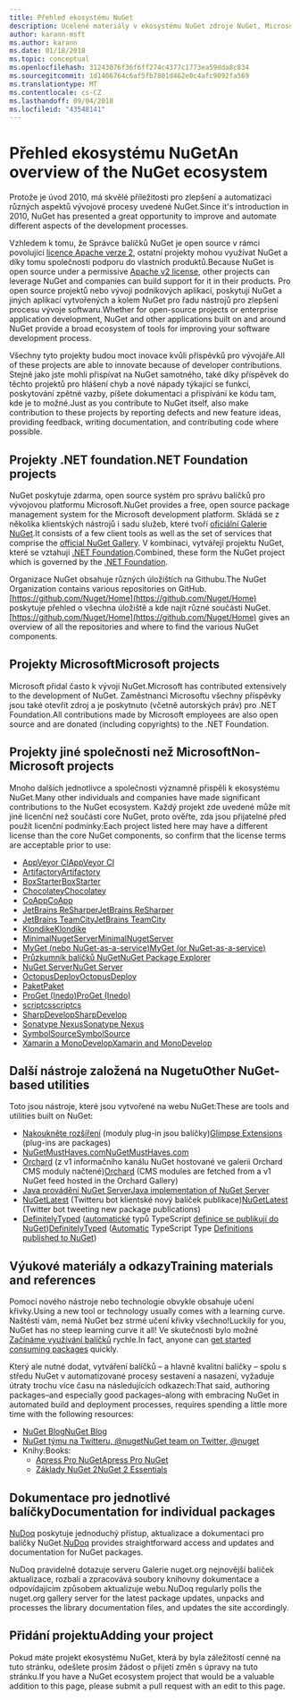 ```yaml
---
title: Přehled ekosystému NuGet
description: Ucelené materiály v ekosystému NuGet zdroje NuGet, Microsoft NuGet projektů, nástroje a školicích materiálů.
author: karann-msft
ms.author: karann
ms.date: 01/18/2018
ms.topic: conceptual
ms.openlocfilehash: 31243076f36f6ff274c4377c1773ea59dda8c834
ms.sourcegitcommit: 1d1406764c6af5fb7801d462e0c4afc9092fa569
ms.translationtype: MT
ms.contentlocale: cs-CZ
ms.lasthandoff: 09/04/2018
ms.locfileid: "43548141"
---
```

# <a name="an-overview-of-the-nuget-ecosystem"></a><span data-ttu-id="f4653-103">Přehled ekosystému NuGet</span><span class="sxs-lookup"><span data-stu-id="f4653-103">An overview of the NuGet ecosystem</span></span>

<span data-ttu-id="f4653-104">Protože je úvod 2010, má skvělé příležitosti pro zlepšení a automatizaci různých aspektů vývojové procesy uvedené NuGet.</span><span class="sxs-lookup"><span data-stu-id="f4653-104">Since it's introduction in 2010, NuGet has presented a great opportunity to improve and automate different aspects of the development processes.</span></span>

<span data-ttu-id="f4653-105">Vzhledem k tomu, že Správce balíčků NuGet je open source v rámci povolující [licence Apache verze 2](http://choosealicense.com/licenses/apache/), ostatní projekty mohou využívat NuGet a díky tomu společnosti podporu do vlastních produktů.</span><span class="sxs-lookup"><span data-stu-id="f4653-105">Because NuGet is open source under a permissive [Apache v2 license](http://choosealicense.com/licenses/apache/), other projects can leverage NuGet and companies can build support for it in their products.</span></span> <span data-ttu-id="f4653-106">Pro open source projektů nebo vývoji podnikových aplikací, poskytují NuGet a jiných aplikací vytvořených a kolem NuGet pro řadu nástrojů pro zlepšení procesu vývoje softwaru.</span><span class="sxs-lookup"><span data-stu-id="f4653-106">Whether for open-source projects or enterprise application development, NuGet and other applications built on and around NuGet provide a broad ecosystem of tools for improving your software development process.</span></span>

<span data-ttu-id="f4653-107">Všechny tyto projekty budou moct inovace kvůli příspěvků pro vývojáře.</span><span class="sxs-lookup"><span data-stu-id="f4653-107">All of these projects are able to innovate because of developer contributions.</span></span> <span data-ttu-id="f4653-108">Stejně jako jste mohli přispívat na NuGet samotného, také díky příspěvek do těchto projektů pro hlášení chyb a nové nápady týkající se funkcí, poskytování zpětné vazby, píšete dokumentaci a přispívání ke kódu tam, kde je to možné.</span><span class="sxs-lookup"><span data-stu-id="f4653-108">Just as you contribute to NuGet itself, also make contribution to these projects by reporting defects and new feature ideas, providing feedback, writing documentation, and contributing code where possible.</span></span>

## <a name="net-foundation-projects"></a><span data-ttu-id="f4653-109">Projekty .NET foundation</span><span class="sxs-lookup"><span data-stu-id="f4653-109">.NET Foundation projects</span></span>

<span data-ttu-id="f4653-110">NuGet poskytuje zdarma, open source systém pro správu balíčků pro vývojovou platformu Microsoft.</span><span class="sxs-lookup"><span data-stu-id="f4653-110">NuGet provides a free, open source package management system for the Microsoft development platform.</span></span> <span data-ttu-id="f4653-111">Skládá se z několika klientských nástrojů i sadu služeb, které tvoří [oficiální Galerie NuGet](http://www.nuget.org).</span><span class="sxs-lookup"><span data-stu-id="f4653-111">It consists of a few client tools as well as the set of services that comprise the [official NuGet Gallery](http://www.nuget.org).</span></span> <span data-ttu-id="f4653-112">V kombinaci, vytvářejí projektu NuGet, které se vztahují [.NET Foundation](http://www.dotnetfoundation.org/).</span><span class="sxs-lookup"><span data-stu-id="f4653-112">Combined, these form the NuGet project which is governed by the [.NET Foundation](http://www.dotnetfoundation.org/).</span></span>

<span data-ttu-id="f4653-113">Organizace NuGet obsahuje různých úložištích na Githubu.</span><span class="sxs-lookup"><span data-stu-id="f4653-113">The NuGet Organization contains various repositories on GitHub.</span></span> <span data-ttu-id="f4653-114">[https://github.com/Nuget/Home](https://github.com/Nuget/Home) poskytuje přehled o všechna úložiště a kde najít různé součásti NuGet.</span><span class="sxs-lookup"><span data-stu-id="f4653-114">[https://github.com/Nuget/Home](https://github.com/Nuget/Home) gives an overview of all the repositories and where to find the various NuGet components.</span></span>

## <a name="microsoft-projects"></a><span data-ttu-id="f4653-115">Projekty Microsoft</span><span class="sxs-lookup"><span data-stu-id="f4653-115">Microsoft projects</span></span>

<span data-ttu-id="f4653-116">Microsoft přidal často k vývoji NuGet.</span><span class="sxs-lookup"><span data-stu-id="f4653-116">Microsoft has contributed extensively to the development of NuGet.</span></span> <span data-ttu-id="f4653-117">Zaměstnanci Microsoftu všechny příspěvky jsou také otevřít zdroj a je poskytnuto (včetně autorských práv) pro .NET Foundation.</span><span class="sxs-lookup"><span data-stu-id="f4653-117">All contributions made by Microsoft employees are also open source and are donated (including copyrights) to the .NET Foundation.</span></span>

## <a name="non-microsoft-projects"></a><span data-ttu-id="f4653-118">Projekty jiné společnosti než Microsoft</span><span class="sxs-lookup"><span data-stu-id="f4653-118">Non-Microsoft projects</span></span>

<span data-ttu-id="f4653-119">Mnoho dalších jednotlivce a společnosti významně přispěli k ekosystému NuGet.</span><span class="sxs-lookup"><span data-stu-id="f4653-119">Many other individuals and companies have made significant contributions to the NuGet ecosystem.</span></span> <span data-ttu-id="f4653-120">Každý projekt zde uvedené může mít jiné licenční než součásti core NuGet, proto ověřte, zda jsou přijatelné před použít licenční podmínky:</span><span class="sxs-lookup"><span data-stu-id="f4653-120">Each project listed here may have a different license than the core NuGet components, so confirm that the license terms are acceptable prior to use:</span></span>

- [<span data-ttu-id="f4653-121">AppVeyor CI</span><span class="sxs-lookup"><span data-stu-id="f4653-121">AppVeyor CI</span></span>](https://www.appveyor.com/)
- [<span data-ttu-id="f4653-122">Artifactory</span><span class="sxs-lookup"><span data-stu-id="f4653-122">Artifactory</span></span>](https://www.jfrog.com/artifactory/)
- [<span data-ttu-id="f4653-123">BoxStarter</span><span class="sxs-lookup"><span data-stu-id="f4653-123">BoxStarter</span></span>](http://boxstarter.org/)
- [<span data-ttu-id="f4653-124">Chocolatey</span><span class="sxs-lookup"><span data-stu-id="f4653-124">Chocolatey</span></span>](https://chocolatey.org/)
- [<span data-ttu-id="f4653-125">CoApp</span><span class="sxs-lookup"><span data-stu-id="f4653-125">CoApp</span></span>](http://coapp.org/)
- [<span data-ttu-id="f4653-126">JetBrains ReSharper</span><span class="sxs-lookup"><span data-stu-id="f4653-126">JetBrains ReSharper</span></span>](https://resharper-plugins.jetbrains.com/)
- [<span data-ttu-id="f4653-127">JetBrains TeamCity</span><span class="sxs-lookup"><span data-stu-id="f4653-127">JetBrains TeamCity</span></span>](https://www.jetbrains.com/teamcity/)
- [<span data-ttu-id="f4653-128">Klondike</span><span class="sxs-lookup"><span data-stu-id="f4653-128">Klondike</span></span>](https://github.com/themotleyfool/Klondike)
- [<span data-ttu-id="f4653-129">MinimalNugetServer</span><span class="sxs-lookup"><span data-stu-id="f4653-129">MinimalNugetServer</span></span>](https://github.com/TanukiSharp/MinimalNugetServer)
- [<span data-ttu-id="f4653-130">MyGet (nebo NuGet-as-a-service)</span><span class="sxs-lookup"><span data-stu-id="f4653-130">MyGet (or NuGet-as-a-service)</span></span>](http://www.myget.org/)
- [<span data-ttu-id="f4653-131">Průzkumník balíčků NuGet</span><span class="sxs-lookup"><span data-stu-id="f4653-131">NuGet Package Explorer</span></span>](https://github.com/NuGetPackageExplorer/NuGetPackageExplorer)
- [<span data-ttu-id="f4653-132">NuGet Server</span><span class="sxs-lookup"><span data-stu-id="f4653-132">NuGet Server</span></span>](http://nugetserver.net/)
- [<span data-ttu-id="f4653-133">OctopusDeploy</span><span class="sxs-lookup"><span data-stu-id="f4653-133">OctopusDeploy</span></span>](https://octopus.com/)
- [<span data-ttu-id="f4653-134">Paket</span><span class="sxs-lookup"><span data-stu-id="f4653-134">Paket</span></span>](https://fsprojects.github.io/Paket/)
- [<span data-ttu-id="f4653-135">ProGet (Inedo)</span><span class="sxs-lookup"><span data-stu-id="f4653-135">ProGet (Inedo)</span></span>](http://inedo.com/proget)
- [<span data-ttu-id="f4653-136">scriptcs</span><span class="sxs-lookup"><span data-stu-id="f4653-136">scriptcs</span></span>](http://scriptcs.net/)
- [<span data-ttu-id="f4653-137">SharpDevelop</span><span class="sxs-lookup"><span data-stu-id="f4653-137">SharpDevelop</span></span>](http://community.sharpdevelop.net/blogs/mattward/archive/2011/01/23/NuGetSupportInSharpDevelop.aspx)
- [<span data-ttu-id="f4653-138">Sonatype Nexus</span><span class="sxs-lookup"><span data-stu-id="f4653-138">Sonatype Nexus</span></span>](http://www.sonatype.com/nexus-repository-sonatype)
- [<span data-ttu-id="f4653-139">SymbolSource</span><span class="sxs-lookup"><span data-stu-id="f4653-139">SymbolSource</span></span>](http://www.symbolsource.org/Public)
- [<span data-ttu-id="f4653-140">Xamarin a MonoDevelop</span><span class="sxs-lookup"><span data-stu-id="f4653-140">Xamarin and MonoDevelop</span></span>](https://github.com/mrward/monodevelop-nuget-addin)

## <a name="other-nuget-based-utilities"></a><span data-ttu-id="f4653-141">Další nástroje založená na Nugetu</span><span class="sxs-lookup"><span data-stu-id="f4653-141">Other NuGet-based utilities</span></span>

<span data-ttu-id="f4653-142">Toto jsou nástroje, které jsou vytvořené na webu NuGet:</span><span class="sxs-lookup"><span data-stu-id="f4653-142">These are tools and utilities built on NuGet:</span></span>

- <span data-ttu-id="f4653-143">[Nakoukněte rozšíření](http://getglimpse.com/Packages) (moduly plug-in jsou balíčky)</span><span class="sxs-lookup"><span data-stu-id="f4653-143">[Glimpse Extensions](http://getglimpse.com/Packages) (plug-ins are packages)</span></span>
- [<span data-ttu-id="f4653-144">NuGetMustHaves.com</span><span class="sxs-lookup"><span data-stu-id="f4653-144">NuGetMustHaves.com</span></span>](http://nugetmusthaves.com/)
- <span data-ttu-id="f4653-145">[Orchard](http://www.orchardproject.net/) (z v1 informačního kanálu NuGet hostované ve galerii Orchard CMS moduly načtené)</span><span class="sxs-lookup"><span data-stu-id="f4653-145">[Orchard](http://www.orchardproject.net/) (CMS modules are fetched from a v1 NuGet feed hosted in the Orchard Gallery)</span></span>
- [<span data-ttu-id="f4653-146">Java provádění NuGet Server</span><span class="sxs-lookup"><span data-stu-id="f4653-146">Java implementation of NuGet Server</span></span>](http://jonnyzzz.com/blog/2012/03/07/nuget-server-in-pure-java/)
- <span data-ttu-id="f4653-147">[NuGetLatest](https://twitter.com/NuGetLatest) (Twitteru bot klientské nový balíček publikace)</span><span class="sxs-lookup"><span data-stu-id="f4653-147">[NuGetLatest](https://twitter.com/NuGetLatest) (Twitter bot tweeting new package publications)</span></span>
- <span data-ttu-id="f4653-148">[DefinitelyTyped](http://definitelytyped.org/) ([automatické](https://github.com/DefinitelyTyped/NugetAutomation/) typů TypeScript [definice se publikují do NuGet](http://www.nuget.org/packages?q=DefinitelyTyped))</span><span class="sxs-lookup"><span data-stu-id="f4653-148">[DefinitelyTyped](http://definitelytyped.org/) ([Automatic](https://github.com/DefinitelyTyped/NugetAutomation/) TypeScript Type [Definitions published to NuGet](http://www.nuget.org/packages?q=DefinitelyTyped))</span></span>

## <a name="training-materials-and-references"></a><span data-ttu-id="f4653-149">Výukové materiály a odkazy</span><span class="sxs-lookup"><span data-stu-id="f4653-149">Training materials and references</span></span>

<span data-ttu-id="f4653-150">Pomocí nového nástroje nebo technologie obvykle obsahuje učení křivky.</span><span class="sxs-lookup"><span data-stu-id="f4653-150">Using a new tool or technology usually comes with a learning curve.</span></span> <span data-ttu-id="f4653-151">Naštěstí vám, nemá NuGet bez strmé učení křivky všechno!</span><span class="sxs-lookup"><span data-stu-id="f4653-151">Luckily for you, NuGet has no steep learning curve it all!</span></span> <span data-ttu-id="f4653-152">Ve skutečnosti bylo možné [Začínáme využívání balíčků](../quickstart/use-a-package.md) rychle.</span><span class="sxs-lookup"><span data-stu-id="f4653-152">In fact, anyone can [get started consuming packages](../quickstart/use-a-package.md) quickly.</span></span>

<span data-ttu-id="f4653-153">Který ale nutné dodat, vytváření balíčků – a hlavně kvalitní balíčky – spolu s středu NuGet v automatizované procesy sestavení a nasazení, vyžaduje útraty trochu více času na následujících odkazech:</span><span class="sxs-lookup"><span data-stu-id="f4653-153">That said, authoring packages–and especially good packages–along with  embracing NuGet in automated build and deployment processes, requires spending a little more time with the following resources:</span></span>

- [<span data-ttu-id="f4653-154">NuGet Blog</span><span class="sxs-lookup"><span data-stu-id="f4653-154">NuGet Blog</span></span>](http://blog.nuget.org/)
- [<span data-ttu-id="f4653-155">NuGet týmu na Twitteru, @nuget</span><span class="sxs-lookup"><span data-stu-id="f4653-155">NuGet team on Twitter, @nuget</span></span>](http://twitter.com/nuget)
- <span data-ttu-id="f4653-156">Knihy:</span><span class="sxs-lookup"><span data-stu-id="f4653-156">Books:</span></span>
  - [<span data-ttu-id="f4653-157">Apress Pro NuGet</span><span class="sxs-lookup"><span data-stu-id="f4653-157">Apress Pro NuGet</span></span>](http://bit.ly/ProNuGet)
  - [<span data-ttu-id="f4653-158">Základy NuGet 2</span><span class="sxs-lookup"><span data-stu-id="f4653-158">NuGet 2 Essentials</span></span>](http://www.amazon.com/NuGet-2-Essentials-Damir-Arh-ebook/dp/B00GTQD5M4)

## <a name="documentation-for-individual-packages"></a><span data-ttu-id="f4653-159">Dokumentace pro jednotlivé balíčky</span><span class="sxs-lookup"><span data-stu-id="f4653-159">Documentation for individual packages</span></span>

<span data-ttu-id="f4653-160">[NuDoq](http://nudoq.org) poskytuje jednoduchý přístup, aktualizace a dokumentaci pro balíčky NuGet.</span><span class="sxs-lookup"><span data-stu-id="f4653-160">[NuDoq](http://nudoq.org) provides straightforward access and updates and documentation for NuGet packages.</span></span>

<span data-ttu-id="f4653-161">NuDoq pravidelně dotazuje serveru Galerie nuget.org nejnovější balíček aktualizace, rozbalí a zpracovává soubory knihovny dokumentace a odpovídajícím způsobem aktualizuje webu.</span><span class="sxs-lookup"><span data-stu-id="f4653-161">NuDoq regularly polls the nuget.org gallery server for the latest package updates, unpacks and processes the library documentation files, and updates the site accordingly.</span></span>

## <a name="adding-your-project"></a><span data-ttu-id="f4653-162">Přidání projektu</span><span class="sxs-lookup"><span data-stu-id="f4653-162">Adding your project</span></span>

<span data-ttu-id="f4653-163">Pokud máte projekt ekosystému NuGet, která by byla záležitostí cenné na tuto stránku, odešlete prosím žádost o přijetí změn s úpravy na tuto stránku.</span><span class="sxs-lookup"><span data-stu-id="f4653-163">If you have a NuGet ecosystem project that would be a valuable addition to this page, please  submit a pull request with an edit to this page.</span></span>
